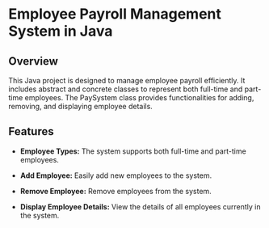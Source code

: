 # Employee Payroll Management System in Java

## Overview

This Java project is designed to manage employee payroll efficiently. It includes abstract and concrete classes to represent both full-time and part-time employees. The PaySystem class provides functionalities for adding, removing, and displaying employee details.

## Features

- **Employee Types:** The system supports both full-time and part-time employees.

- **Add Employee:** Easily add new employees to the system.

- **Remove Employee:** Remove employees from the system.

- **Display Employee Details:** View the details of all employees currently in the system.

